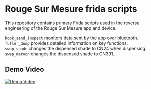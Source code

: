 # Rouge Sur Mesure frida scripts

This repository contains primary Frida scripts used in the reverse engineering of the Rouge Sur Mesure app and device. 

`hook_send_inspect` monitors data sent by the app over bluetooth.  
`fuller_dump` provides detailed information on key functions.  
`swap_shade` changes the dispensed shade to CN24 when dispensing.  
`swap_maroon` changes the dispensed shade to CN391.


## Demo Video
[![Demo Video](https://img.youtube.com/vi/SM2vZ5NckaA/0.jpg)](https://youtu.be/SM2vZ5NckaA)
